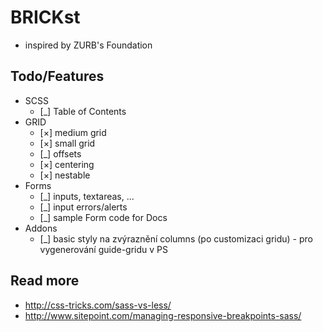 BRICKst
=======

* inspired by ZURB's Foundation


Todo/Features
-------------

* SCSS
	* [_] Table of Contents
* GRID
	* [×] medium grid
	* [×] small grid
	* [_] offsets
	* [×] centering
    * [×] nestable
* Forms
    * [_] inputs, textareas, ...
    * [_] input errors/alerts
    * [_] sample Form code for Docs
* Addons
	* [_] basic styly na zvýraznění columns (po customizaci gridu) - pro vygenerování guide-gridu v PS



Read more
---------

* http://css-tricks.com/sass-vs-less/
* http://www.sitepoint.com/managing-responsive-breakpoints-sass/